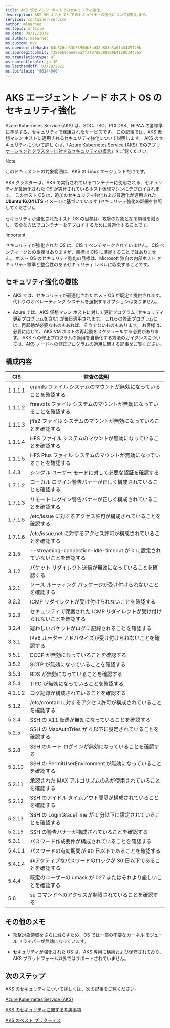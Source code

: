 ```yaml
---
title: AKS 仮想マシン ホストでのセキュリティ強化
description: AKS VM ホスト OS でのセキュリティの強化について説明します。
services: container-service
author: mlearned
ms.topic: article
ms.date: 09/11/2019
ms.author: mlearned
ms.custom: mvc
ms.openlocfilehash: 84b826ce33b5395db5bd38e883b3a0fb3425725b
ms.sourcegitcommit: f28ebb95ae9aaaff3f87d8388a09b41e0b3445b5
ms.translationtype: HT
ms.contentlocale: ja-JP
ms.lasthandoff: 03/29/2021
ms.locfileid: "86244040"
---
```

# <a name="security-hardening-for-aks-agent-node-host-os"></a>AKS エージェント ノード ホスト OS のセキュリティ強化

Azure Kubernetes Service (AKS) は、SOC、ISO、PCI DSS、HIPAA の各標準に準拠する、セキュリティで保護されたサービスです。 この記事では、AKS 仮想マシン ホストに適用されるセキュリティ強化について説明します。 AKS のセキュリティについて詳しくは、「[Azure Kubernetes Service (AKS) でのアプリケーションとクラスターに対するセキュリティの概念](./concepts-security.md)」をご覧ください。

> [!Note]
> このドキュメントの対象範囲は、AKS の Linux エージェントだけです。

AKS クラスターは、AKS で実行されているコンテナーに使用される、セキュリティが最適化された OS が実行されているホスト仮想マシンにデプロイされます。 このホスト OS は、追加のセキュリティ強化および最適化が適用された **Ubuntu 16.04 LTS** イメージに基づいています (セキュリティ強化の詳細を参照してください)。

セキュリティが強化されたホスト OS の目標は、攻撃の対象となる領域を減らし、安全な方法でコンテナーをデプロイするために最適化することです。

> [!Important]
> セキュリティが強化された OS は、CIS でベンチマークされていません。 CIS ベンチマークとの重複はありますが、目標は CIS に準拠することではありません。 ホスト OS のセキュリティ強化の目標は、Microsoft 独自の内部ホスト セキュリティ標準と整合性のあるセキュリティ レベルに収束することです。

## <a name="security-hardening-features"></a>セキュリティ強化の機能

* AKS では、セキュリティが最適化されたホスト OS が既定で提供されます。 代わりのオペレーティング システムを選択するオプションはありません。

* Azure では、AKS 仮想マシン ホストに対して更新プログラム (セキュリティ更新プログラムを含む) が毎日適用されます。 これらの修正プログラムには、再起動が必要なものもあれば、そうでないものもあります。 お客様は、必要に応じて、AKS VM ホストの再起動をスケジュールする必要があります。 AKS への修正プログラムの適用を自動化する方法のガイダンスについては、[AKS ノードへの修正プログラムの適用](./node-updates-kured.md)に関する記事をご覧ください。

## <a name="what-is-configured"></a>構成内容

| CIS  | 監査の説明|
|---|---|
| 1.1.1.1 |cramfs ファイル システムのマウントが無効になっていることを確認する|
| 1.1.1.2 |freevxfs ファイル システムのマウントが無効になっていることを確認する|
| 1.1.1.3 |jffs2 ファイル システムのマウントが無効になっていることを確認する|
| 1.1.1.4 |HFS ファイル システムのマウントが無効になっていることを確認する|
| 1.1.1.5 |HFS Plus ファイル システムのマウントが無効になっていることを確認する|
|1.4.3 |シングル ユーザー モードに対して必要な認証を確認する |
|1.7.1.2 |ローカル ログイン警告バナーが正しく構成されていることを確認する |
|1.7.1.3 |リモート ログイン警告バナーが正しく構成されていることを確認する |
|1.7.1.5 |/etc/issue に対するアクセス許可が構成されていることを確認する |
|1.7.1.6 |/etc/issue.net に対するアクセス許可が構成されていることを確認する |
|2.1.5 |--streaming-connection-idle-timeout が 0 に設定されていないことを確認する |
|3.1.2 |パケット リダイレクト送信が無効になっていることを確認する |
|3.2.1 |ソース ルーティング パッケージが受け付けられないことを確認する |
|3.2.2 |ICMP リダイレクトが受け付けられないことを確認する |
|3.2.3 |セキュリティで保護された ICMP リダイレクトが受け付けられないことを確認する |
|3.2.4 |疑わしいパケットがログに記録されることを確認する |
|3.3.1 |IPv6 ルーター アドバタイズが受け付けられないことを確認する |
|3.5.1 |DCCP が無効になっていることを確認する |
|3.5.2 |SCTP が無効になっていることを確認する |
|3.5.3 |RDS が無効になっていることを確認する |
|3.5.4 |TIPC が無効になっていることを確認する |
|4.2.1.2 |ログ記録が構成されていることを確認する |
|5.1.2 |/etc/crontab に対するアクセス許可が構成されていることを確認する |
|5.2.4 |SSH の X11 転送が無効になっていることを確認する |
|5.2.5 |SSH の MaxAuthTries が 4 以下に設定されていることを確認する |
|5.2.8 |SSH のルート ログインが無効になっていることを確認する |
|5.2.10 |SSH の PermitUserEnvironment が無効になっていることを確認する |
|5.2.11 |承認された MAX アルゴリズムのみが使用されていることを確認する |
|5.2.12 |SSH のアイドル タイムアウト間隔が構成されていることを確認する |
|5.2.13 |SSH の LoginGraceTime が 1 分以下に設定されていることを確認する |
|5.2.15 |SSH の警告バナーが構成されていることを確認する |
|5.3.1 |パスワード作成要件が構成されていることを確認する |
|5.4.1.1 |パスワードの有効期間が 90 日以下であることを確認する |
|5.4.1.4 |非アクティブなパスワードのロックが 30 日以下であることを確認する |
|5.4.4 |既定のユーザーの umask が 027 またはそれより厳しいことを確認する |
|5.6 |su コマンドへのアクセスが制限されていることを確認する|

## <a name="additional-notes"></a>その他のメモ
 
* 攻撃対象領域をさらに減らすため、OS では一部の不要なカーネル モジュール ドライバーが無効になっています。

* セキュリティが強化された OS は、AKS 専用に構築および保守されており、AKS プラットフォーム以外ではサポートされていません。

## <a name="next-steps"></a>次のステップ  

AKS のセキュリティについて詳しくは、次の記事をご覧ください。 

[Azure Kubernetes Service (AKS)](./intro-kubernetes.md)

[AKS のセキュリティに関する考慮事項](./concepts-security.md)

[AKS のベスト プラクティス](./best-practices.md)
